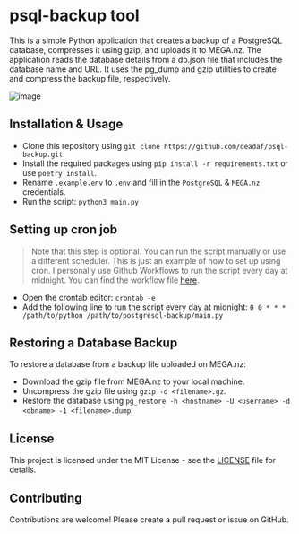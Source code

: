 # psql-backup tool

This is a simple Python application that creates a backup of a PostgreSQL database, compresses it using gzip, and uploads it to MEGA.nz. The application reads the database details from a db.json file that includes the database name and URL. It uses the pg_dump and gzip utilities to create and compress the backup file, respectively.

![image](https://user-images.githubusercontent.com/72350242/235348633-9616607e-a604-45d0-8d09-25cb900b5d10.png)

## Installation & Usage

- Clone this repository using `git clone https://github.com/deadaf/psql-backup.git`
- Install the required packages using `pip install -r requirements.txt` or use `poetry install`.
- Rename `.example.env` to `.env` and fill in the `PostgreSQL` & `MEGA.nz` credentials.
- Run the script: `python3 main.py`

## Setting up cron job

> Note that this step is optional. You can run the script manually or use a different scheduler. This is just an example of how to set up using cron. I personally use Github Workflows to run the script every day at midnight. You can find the workflow file [here](.github/workflows/backup.yml).

- Open the crontab editor: `crontab -e`
- Add the following line to run the script every day at midnight: `0 0 * * * /path/to/python /path/to/postgresql-backup/main.py`

## Restoring a Database Backup

To restore a database from a backup file uploaded on MEGA.nz:

- Download the gzip file from MEGA.nz to your local machine.
- Uncompress the gzip file using `gzip -d <filename>.gz`.
- Restore the database using `pg_restore -h <hostname> -U <username> -d <dbname> -1 <filename>.dump`.

## License

This project is licensed under the MIT License - see the [LICENSE](LICENSE) file for details.

## Contributing

Contributions are welcome! Please create a pull request or issue on GitHub.
